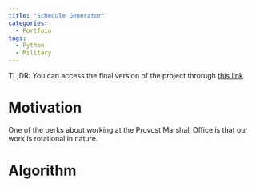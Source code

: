 ```yaml
---
title: "Schedule Generator"
categories:
  - Portfoio
tags:
  - Python
  - Military
---
```


TL;DR: You can access the final version of the project throrugh [this link].

# Motivation

One of the perks about working at the Provost Marshall Office is that our work is rotational in nature. 

# Algorithm




[this link]: https://jaketae.github.io/ 
